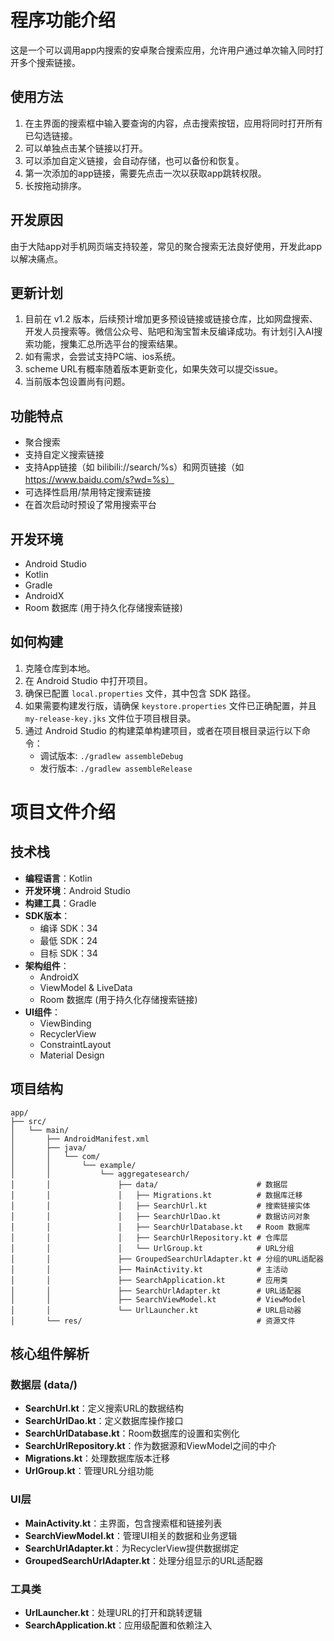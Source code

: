 # 程序功能介绍

这是一个可以调用app内搜索的安卓聚合搜索应用，允许用户通过单次输入同时打开多个搜索链接。

## 使用方法

1. 在主界面的搜索框中输入要查询的内容，点击搜索按钮，应用将同时打开所有已勾选链接。
2. 可以单独点击某个链接以打开。
3. 可以添加自定义链接，会自动存储，也可以备份和恢复。
4. 第一次添加的app链接，需要先点击一次以获取app跳转权限。
5. 长按拖动排序。

## 开发原因

由于大陆app对手机网页端支持较差，常见的聚合搜索无法良好使用，开发此app以解决痛点。

## 更新计划

1. 目前在 v1.2 版本，后续预计增加更多预设链接或链接仓库，比如网盘搜索、开发人员搜索等。微信公众号、贴吧和淘宝暂未反编译成功。有计划引入AI搜索功能，搜集汇总所选平台的搜索结果。
2. 如有需求，会尝试支持PC端、ios系统。
3. scheme URL有概率随着版本更新变化，如果失效可以提交issue。
4. 当前版本包设置尚有问题。

## 功能特点

- 聚合搜索
- 支持自定义搜索链接
- 支持App链接（如 bilibili://search/%s）和网页链接（如 https://www.baidu.com/s?wd=%s）
- 可选择性启用/禁用特定搜索链接
- 在首次启动时预设了常用搜索平台

## 开发环境

- Android Studio
- Kotlin
- Gradle
- AndroidX
- Room 数据库 (用于持久化存储搜索链接)

## 如何构建

1.  克隆仓库到本地。
2.  在 Android Studio 中打开项目。
3.  确保已配置 `local.properties` 文件，其中包含 SDK 路径。
4.  如果需要构建发行版，请确保 `keystore.properties` 文件已正确配置，并且 `my-release-key.jks` 文件位于项目根目录。
5.  通过 Android Studio 的构建菜单构建项目，或者在项目根目录运行以下命令：
    *   调试版本: `./gradlew assembleDebug`
    *   发行版本: `./gradlew assembleRelease`

# 项目文件介绍

## 技术栈

- **编程语言**：Kotlin
- **开发环境**：Android Studio
- **构建工具**：Gradle
- **SDK版本**：
    - 编译 SDK：34
    - 最低 SDK：24
    - 目标 SDK：34
- **架构组件**：
    - AndroidX
    - ViewModel & LiveData
    - Room 数据库 (用于持久化存储搜索链接)
- **UI组件**：
    - ViewBinding
    - RecyclerView
    - ConstraintLayout
    - Material Design

## 项目结构

```
app/
├── src/
│   └── main/
│       ├── AndroidManifest.xml
│       ├── java/
│       │   └── com/
│       │       └── example/
│       │           └── aggregatesearch/
│       │               ├── data/                      # 数据层
│       │               │   ├── Migrations.kt          # 数据库迁移
│       │               │   ├── SearchUrl.kt           # 搜索链接实体
│       │               │   ├── SearchUrlDao.kt        # 数据访问对象
│       │               │   ├── SearchUrlDatabase.kt   # Room 数据库
│       │               │   ├── SearchUrlRepository.kt # 仓库层
│       │               │   └── UrlGroup.kt            # URL分组
│       │               ├── GroupedSearchUrlAdapter.kt # 分组的URL适配器
│       │               ├── MainActivity.kt            # 主活动
│       │               ├── SearchApplication.kt       # 应用类
│       │               ├── SearchUrlAdapter.kt        # URL适配器
│       │               ├── SearchViewModel.kt         # ViewModel
│       │               └── UrlLauncher.kt             # URL启动器
│       └── res/                                       # 资源文件
```

## 核心组件解析

### 数据层 (data/)
- **SearchUrl.kt**：定义搜索URL的数据结构
- **SearchUrlDao.kt**：定义数据库操作接口
- **SearchUrlDatabase.kt**：Room数据库的设置和实例化
- **SearchUrlRepository.kt**：作为数据源和ViewModel之间的中介
- **Migrations.kt**：处理数据库版本迁移
- **UrlGroup.kt**：管理URL分组功能

### UI层
- **MainActivity.kt**：主界面，包含搜索框和链接列表
- **SearchViewModel.kt**：管理UI相关的数据和业务逻辑
- **SearchUrlAdapter.kt**：为RecyclerView提供数据绑定
- **GroupedSearchUrlAdapter.kt**：处理分组显示的URL适配器

### 工具类
- **UrlLauncher.kt**：处理URL的打开和跳转逻辑
- **SearchApplication.kt**：应用级配置和依赖注入